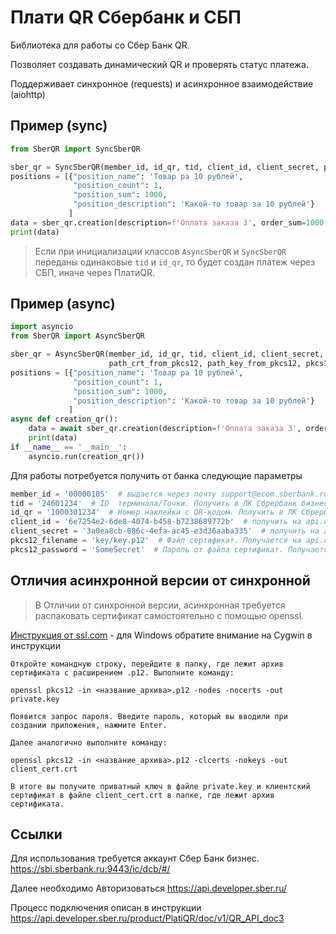 # Плати QR Сбербанк и СБП

Библиотека для работы со Сбер Банк QR.

Позволяет создавать динамический QR и проверять статус платежа.

Поддерживает синхронное (requests) и асинхронное взаимодействие (aiohttp)

## Пример (sync)

```python
from SberQR import SyncSberQR

sber_qr = SyncSberQR(member_id, id_qr, tid, client_id, client_secret, pkcs12_filename, pkcs12_password)
positions = [{"position_name": 'Товар ра 10 рублей',
              "position_count": 1,
              "position_sum": 1000,
              "position_description": 'Какой-то товар за 10 рублей'}
             ]
data = sber_qr.creation(description=f'Оплата заказа 3', order_sum=1000, order_number="3", positions=positions)
print(data)
```

> Если при инициализации классов `AsyncSberQR` и `SyncSberQR` переданы одинаковые `tid` и `id_qr`, то будет создан
> платеж через СБП, иначе через ПлатиQR.
## Пример (async)

```python
import asyncio
from SberQR import AsyncSberQR

sber_qr = AsyncSberQR(member_id, id_qr, tid, client_id, client_secret,
                      path_crt_from_pkcs12, path_key_from_pkcs12, pkcs12_password)
positions = [{"position_name": 'Товар ра 10 рублей',
              "position_count": 1,
              "position_sum": 1000,
              "position_description": 'Какой-то товар за 10 рублей'}
             ]
async def creation_qr():
    data = await sber_qr.creation(description=f'Оплата заказа 3', order_sum=1000, order_number="3", positions=positions)
    print(data)
if __name__ == '__main__':
    asyncio.run(creation_qr())
```

Для работы потребуется получить от банка следующие параметры
```python
member_id = '00000105'  # выдается через почту support@ecom.sberbank.ru 
tid = '24601234'  # ID  терминала/Точки. Получить в ЛК Сбрербанк бизнес на странице Информация о точке
id_qr = '1000301234'  # Номер наклейки с QR-кодом. Получить в ЛК Сбрербанк бизнес Информация о точке/список оборудования
client_id = '6e7254e2-6de8-4074-b458-b7238689772b'  # получить на api.developer.sber.ru
client_secret = '3a0ea8cb-886c-4efa-ac45-e3d36aaba335'  # получить на api.developer.sber.ru
pkcs12_filename = 'key/key.p12'  # Файл сертификат. Получается на api.developer.sber.ru
pkcs12_password = 'SomeSecret'  # Пароль от файла сертификат. Получается на api.developer.sber.ru
```

## Отличия асинхронной версии от синхронной
>В Отличии от синхронной версии, асинхронная требуется распаковать сертификат самостоятельно с помощью openssl.

[Инструкция от ssl.com](https://www.ssl.com/ru/how-to/export-certificates-private-key-from-pkcs12-file-with-openssl/ "SSL.com") - для Windows обратите внимание на Cygwin в инструкции

```
Откройте командную строку, перейдите в папку, где лежит архив сертификата с расширением .p12. Выполните команду:

openssl pkcs12 -in <название_архива>.p12 -nodes -nocerts -out private.key

Появится запрос пароля. Введите пароль, который вы вводили при создании приложения, нажмите Enter.

Далее аналогично выполните команду:

openssl pkcs12 -in <название_архива>.p12 -clcerts -nokeys -out client_cert.crt

В итоге вы получите приватный ключ в файле private.key и клиентский сертификат в файле client_cert.crt в папке, где лежит архив сертификата.
````
## Ссылки
Для использования требуется аккаунт Сбер Банк бизнес.
https://sbi.sberbank.ru:9443/ic/dcb/#/

Далее необходимо Авторизоваться
https://api.developer.sber.ru/

Процесс подключения описан в инструкции
https://api.developer.sber.ru/product/PlatiQR/doc/v1/QR_API_doc3